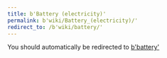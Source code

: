 ```yaml
---
title: b'Battery (electricity)'
permalink: b'wiki/Battery_(electricity)/'
redirect_to: /b'wiki/battery/'
---
```


You should automatically be redirected to [b'battery'](/b'wiki/battery/')
